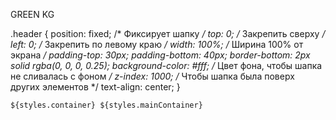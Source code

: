 GREEN KG


.header {
position: fixed; /* Фиксирует шапку */
top: 0; /* Закрепить сверху */
left: 0; /* Закрепить по левому краю */
width: 100%; /* Ширина 100% от экрана */
padding-top: 30px;
padding-bottom: 40px;
border-bottom: 2px solid rgba(0, 0, 0, 0.25);
background-color: #fff; /* Цвет фона, чтобы шапка не сливалась с фоном */
z-index: 1000; /* Чтобы шапка была поверх других элементов */
text-align: center;
}

`${styles.container} ${styles.mainContainer}`